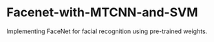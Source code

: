 # Facenet-with-MTCNN-and-SVM
Implementing FaceNet for facial recognition using pre-trained weights. 
